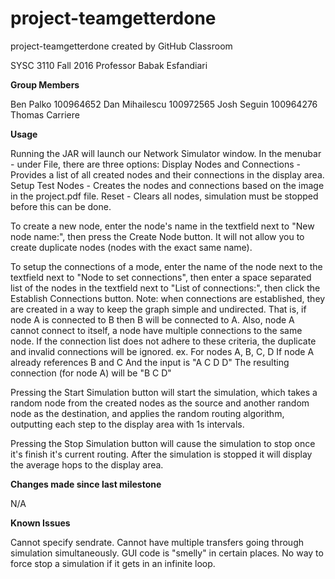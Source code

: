 # project-teamgetterdone
project-teamgetterdone created by GitHub Classroom

SYSC 3110 Fall 2016
Professor Babak Esfandiari

<B>Group Members </B>

Ben Palko 100964652
Dan Mihailescu	100972565
Josh Seguin	100964276
Thomas Carriere 

<B>Usage</B>

Running the JAR will launch our Network Simulator window.
In the menubar - under File, there are three options:
Display Nodes and Connections - Provides a list of all created nodes and their connections in the display area.
Setup Test Nodes - Creates the nodes and connections based on the image in the project.pdf file.
Reset - Clears all nodes, simulation must be stopped before this can be done.

To create a new node, enter the node's name in the textfield next to "New node name:", then press the Create Node button.
It will not allow you to create duplicate nodes (nodes with the exact same name).

To setup the connections of a mode, enter the name of the node next to the textfield next to "Node to set connections",
then enter a space separated list of the nodes in the textfield next to "List of connections:", then click the Establish Connections button.
Note: when connections are established, they are created in a way to keep the graph simple and undirected.
That is, if node A is connected to B then B will be connected to A. Also, node A cannot connect to itself, a node have multiple connections to the same node.
If the connection list does not adhere to these criteria, the duplicate and invalid connections will be ignored.
ex.
For nodes A, B, C, D
If node A already references B and C
And the input is "A C D D"
The resulting connection (for node A) will be "B C D"

Pressing the Start Simulation button will start the simulation, which takes a random node from the created nodes as the source and
another random node as the destination, and applies the random routing algorithm, outputting each step to the display area with 1s intervals.

Pressing the Stop Simulation button will cause the simulation to stop once it's finish it's current routing. After the simulation is stopped it will
display the average hops to the display area.

<B>Changes made since last milestone</B>

N/A

<B>Known Issues </B>

Cannot specify sendrate.
Cannot have multiple transfers going through simulation simultaneously.
GUI code is "smelly" in certain places.
No way to force stop a simulation if it gets in an infinite loop.
